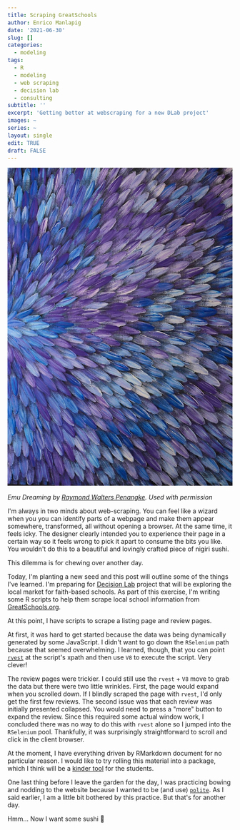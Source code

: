 ```yaml
---
title: Scraping GreatSchools
author: Enrico Manlapig
date: '2021-06-30'
slug: []
categories: 
  - modeling
tags:
  - R
  - modeling
  - web scraping
  - decision lab
  - consulting
subtitle: ''
excerpt: 'Getting better at webscraping for a new DLab project'
images: ~
series: ~
layout: single
edit: TRUE
draft: FALSE
---
```



![contemporary aboriginal art](featured.jpg)




*Emu Dreaming by [Raymond Walters Penangke](https://artisticsolutionsgroup.com.au/). Used with permission*

I'm always in two minds about web-scraping.  You can feel like a wizard when you you can identify parts of a webpage and make them appear somewhere, transformed, all without opening a browser.  At the same time, it feels icky.  The designer clearly intended you to experience their page in a certain way so it feels wrong to pick it apart to consume the bits you like.  You wouldn't do this to a beautiful and lovingly crafted piece of nigiri sushi.

This dilemma is for chewing over another day.

Today, I'm planting a new seed and this post will outline some of the things I've learned.  I'm preparing for [Decision Lab](../../dlab/) project that will be exploring the local market for faith-based schools. As part of this exercise, I'm writing some R scripts to help them scrape local school information from [GreatSchools.org](https://www.greatschools.org/).

At this point, I have scripts to scrape a listing page and review pages.

At first, it was hard to get started because the data was being dynamically generated by some JavaScript.  I didn't want to go down the `RSelenium` path because that seemed overwhelming. I learned, though, that you can point [`rvest`](https://rvest.tidyverse.org/) at the script's xpath and then use `V8` to execute the script.  Very clever!

The review pages were trickier.  I could still use the `rvest` + `V8` move to grab the data but there were two little wrinkles.  First, the page would expand when you scrolled down.  If I blindly scraped the page with `rvest`, I'd only get the first few reviews.  The second issue was that each review was initially presented collapsed.  You would need to press a "more" button to expand the review.  Since this required some actual window work, I concluded there was no way to do this with `rvest` alone so I jumped into the `RSelenium` pool.  Thankfully, it was surprisingly straightforward to scroll and click in the client browser.

At the moment, I have everything driven by RMarkdown document for no particular reason.  I would like to try rolling this material into a package, which I think will be a [kinder tool](https://alison.netlify.app/ares-kind-tools/) for the students.

One last thing before I leave the garden for the day, I was practicing bowing and nodding to the website because I wanted to be (and use) [`polite`](https://dmi3kno.github.io/polite/).  As I said earlier, I am a little bit bothered by this practice. But that's for another day. 

Hmm... Now I want some sushi 🍣
